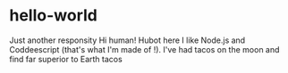 # hello-world
Just another responsity
Hi human!
 Hubot here  I like Node.js and Coddeescript (that's what I'm made of !).
 I've had tacos on the moon and find far superior to Earth tacos
